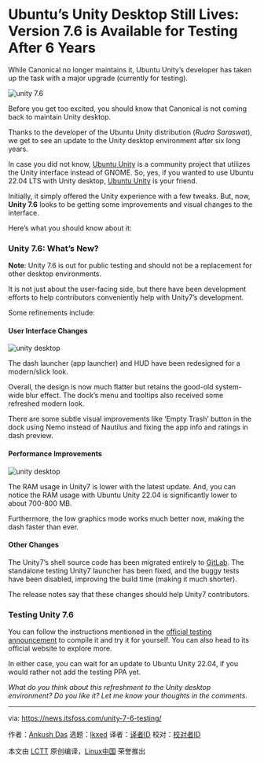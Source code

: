 [#]: subject: "Ubuntu’s Unity Desktop Still Lives: Version 7.6 is Available for Testing After 6 Years"
[#]: via: "https://news.itsfoss.com/unity-7-6-testing/"
[#]: author: "Ankush Das https://news.itsfoss.com/author/ankush/"
[#]: collector: "lkxed"
[#]: translator: " "
[#]: reviewer: " "
[#]: publisher: " "
[#]: url: " "

Ubuntu’s Unity Desktop Still Lives: Version 7.6 is Available for Testing After 6 Years
======
While Canonical no longer maintains it, Ubuntu Unity’s developer has taken up the task with a major upgrade (currently for testing).

![unity 7.6][1]

Before you get too excited, you should know that Canonical is not coming back to maintain Unity desktop.

Thanks to the developer of the Ubuntu Unity distribution (*Rudra Saraswat*), we get to see an update to the Unity desktop environment after six long years.

In case you did not know, [Ubuntu Unity][2] is a community project that utilizes the Unity interface instead of GNOME. So, yes, if you wanted to use Ubuntu 22.04 LTS with Unity desktop, [Ubuntu Unity][2] is your friend.

Initially, it simply offered the Unity experience with a few tweaks. But, now, **Unity 7.6** looks to be getting some improvements and visual changes to the interface.

Here’s what you should know about it:

### Unity 7.6: What’s New?

**Note**: Unity 7.6 is out for public testing and should not be a replacement for other desktop environments.

It is not just about the user-facing side, but there have been development efforts to help contributors conveniently help with Unity7’s development.

Some refinements include:

#### User Interface Changes

![unity desktop][3]

The dash launcher (app launcher) and HUD have been redesigned for a modern/slick look.

Overall, the design is now much flatter but retains the good-old system-wide blur effect. The dock’s menu and tooltips also received some refreshed modern look.

There are some subtle visual improvements like ‘Empty Trash’ button in the dock using Nemo instead of Nautilus and fixing the app info and ratings in dash preview.

#### Performance Improvements

![unity desktop][4]

The RAM usage in Unity7 is lower with the latest update. And, you can notice the RAM usage with Ubuntu Unity 22.04 is significantly lower to about 700-800 MB.

Furthermore, the low graphics mode works much better now, making the dash faster than ever.

#### Other Changes

The Unity7’s shell source code has been migrated entirely to [GitLab][5]. The standalone testing Unity7 launcher has been fixed, and the buggy tests have been disabled, improving the build time (making it much shorter).

The release notes say that these changes should help Unity7 contributors.

### Testing Unity 7.6

You can follow the instructions mentioned in the [official testing announcement][6] to compile it and try it for yourself. You can also head to its official website to explore more.

In either case, you can wait for an update to Ubuntu Unity 22.04, if you would rather not add the testing PPA yet.

*What do you think about this refreshment to the Unity desktop environment? Do you like it? Let me know your thoughts in the comments.*

--------------------------------------------------------------------------------

via: https://news.itsfoss.com/unity-7-6-testing/

作者：[Ankush Das][a]
选题：[lkxed][b]
译者：[译者ID](https://github.com/译者ID)
校对：[校对者ID](https://github.com/校对者ID)

本文由 [LCTT](https://github.com/LCTT/TranslateProject) 原创编译，[Linux中国](https://linux.cn/) 荣誉推出

[a]: https://news.itsfoss.com/author/ankush/
[b]: https://github.com/lkxed
[1]: https://news.itsfoss.com/wp-content/uploads/2022/05/unity-7-6-release.jpg
[2]: https://ubuntuunity.org/
[3]: https://news.itsfoss.com/wp-content/uploads/2022/05/unity-7-6.jpg
[4]: https://news.itsfoss.com/wp-content/uploads/2022/05/neofetch-unity-7-6.png
[5]: https://gitlab.com/ubuntu-unity
[6]: https://unity.ubuntuunity.org/blog/unity-7.6/
